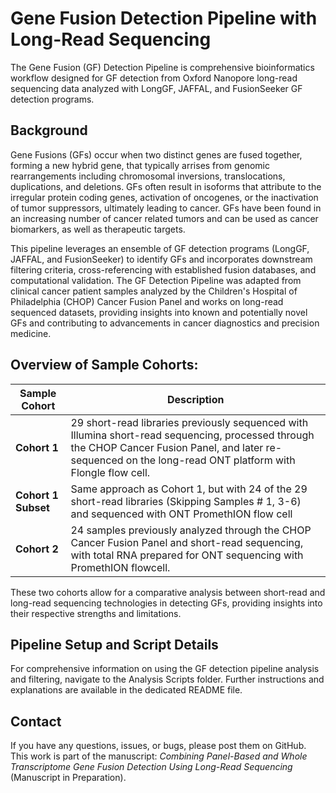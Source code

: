# Gene Fusion Detection Pipeline with Long-Read Sequencing 
The Gene Fusion (GF) Detection Pipeline is comprehensive bioinformatics workflow designed for GF detection from Oxford Nanopore long-read sequencing data analyzed with LongGF, JAFFAL, and FusionSeeker GF detection programs. 

## Background 
Gene Fusions (GFs) occur when two distinct genes are fused together, forming a new hybrid gene, that typically arrises from genomic rearrangements including chromosomal inversions, translocations, duplications, and deletions. GFs often result in isoforms that attribute to the irregular protein coding genes, activation of oncogenes, or the inactivation of tumor suppressors, ultimately leading to cancer. GFs have been found in an increasing number of cancer related tumors and can be used as cancer biomarkers, as well as therapeutic targets. 

This pipeline leverages an ensemble of GF detection programs (LongGF, JAFFAL, and FusionSeeker) to identify GFs and incorporates downstream filtering criteria, cross-referencing with established fusion databases, and computational validation. The GF Detection Pipeline was adapted from clinical cancer patient samples analyzed by the Children's Hospital of Philadelphia (CHOP) Cancer Fusion Panel and works on long-read sequenced datasets, providing insights into known and potentially novel GFs and contributing to advancements in cancer diagnostics and precision medicine.

## Overview of Sample Cohorts: 

| Sample Cohort | Description |
|--------|------------|
| **Cohort 1** | 29 short-read libraries previously sequenced with Illumina short-read sequencing, processed through the CHOP Cancer Fusion Panel, and later re-sequenced on the long-read ONT platform with Flongle flow cell. |
| **Cohort 1 Subset** | Same approach as Cohort 1, but with 24 of the 29 short-read libraries (Skipping Samples # 1, 3-6) and sequenced with ONT PromethION flow cell  |
| **Cohort 2** | 24 samples previously analyzed through the CHOP Cancer Fusion Panel and short-read sequencing, with total RNA prepared for ONT sequencing with PromethION flowcell. |

These two cohorts allow for a comparative analysis between short-read and long-read sequencing technologies in detecting GFs, providing insights into their respective strengths and limitations.


## Pipeline Setup and Script Details
For comprehensive information on using the GF detection pipeline analysis and filtering, navigate to the Analysis Scripts folder. Further instructions and explanations are available in the dedicated README file.  

## Contact
If you have any questions, issues, or bugs, please post them on GitHub. This work is part of the manuscript: _Combining Panel-Based and Whole Transcriptome Gene Fusion Detection Using Long-Read Sequencing_ (Manuscript in Preparation).
